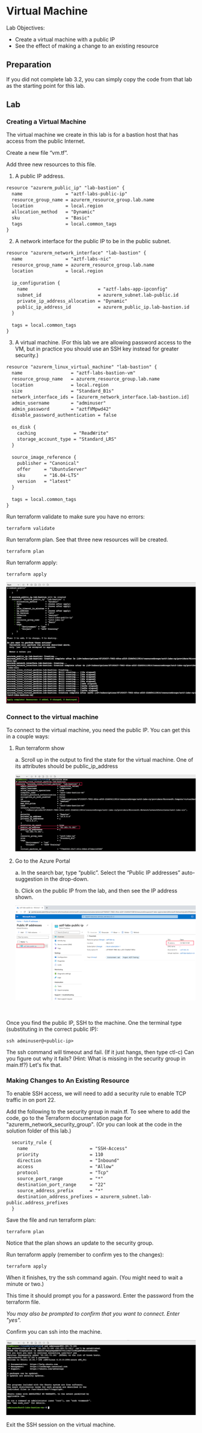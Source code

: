 # Virtual Machine

Lab Objectives:
- Create a virtual machine with a public IP
- See the effect of making a change to an existing resource

## Preparation

If you did not complete lab 3.2, you can simply copy the code from that lab as the starting point for this lab.

## Lab

### Creating a Virtual Machine

The virtual machine we create in this lab is for a bastion host that has access from the public Internet.

Create a new file “vm.tf”.

Add three new resources to this file.

1. A public IP address.
```
resource "azurerm_public_ip" "lab-bastion" {
  name                = "aztf-labs-public-ip"
  resource_group_name = azurerm_resource_group.lab.name
  location            = local.region
  allocation_method   = "Dynamic"
  sku                 = "Basic"
  tags                = local.common_tags
}
```

2. A network interface for the public IP to be in the public subnet.
```
resource "azurerm_network_interface" "lab-bastion" {
  name                = "aztf-labs-nic"
  resource_group_name = azurerm_resource_group.lab.name
  location            = local.region

  ip_configuration {
    name                          = "aztf-labs-app-ipconfig"
    subnet_id                     = azurerm_subnet.lab-public.id
    private_ip_address_allocation = "Dynamic"
    public_ip_address_id          = azurerm_public_ip.lab-bastion.id
  }

  tags = local.common_tags
}
```

3. A virtual machine. (For this lab we are allowing password access to the VM, but in practice you should use an SSH key instead for greater security.)
```
resource "azurerm_linux_virtual_machine" "lab-bastion" {
  name                  = "aztf-labs-bastion-vm"
  resource_group_name   = azurerm_resource_group.lab.name
  location              = local.region
  size                  = "Standard_B1s"
  network_interface_ids = [azurerm_network_interface.lab-bastion.id]
  admin_username        = "adminuser"
  admin_password        = "aztfVMpwd42"
  disable_password_authentication = false

  os_disk {
    caching              = "ReadWrite"
    storage_account_type = "Standard_LRS"
  }

  source_image_reference {
    publisher = "Canonical"
    offer     = "UbuntuServer"
    sku       = "16.04-LTS"
    version   = "latest"
  }

  tags = local.common_tags
}
```

Run terraform validate to make sure you have no errors:
```
terraform validate
```

Run terraform plan.  See that three new resources will be created.
```
terraform plan
```

Run terraform apply:
```
terraform apply
```
![Terraform apply - VM creation](./images/tf-vm-apply.png "Terraform apply - VM creation")

### Connect to the virtual machine

To connect to the virtual machine, you need the public IP.  You can get this in a couple ways:

1. Run terraform show

    a. Scroll up in the output to find the state for the virtual machine.  One of its attributes should be public_ip_address

    ![Public IP - Terraform show](./images/tf-show-vm-ip.png "Public IP - Terraform show")

2. Go to the Azure Portal

    a. In the search bar, type “public”.  Select the “Public IP addresses” auto-suggestion in the drop-down.

    b. Click on the public IP from the lab, and then see the IP address shown.

    ![Public IP - Azure portal](./images/az-vm-ip.png "Public IP - Azure portal")

<br /><br />
Once you find the public IP, SSH to the machine.  One the terminal type (substituting in the correct public IP):

```
ssh adminuser@<public-ip>
```
The ssh command will timeout and fail. (If it just hangs, then type ctl-c)  Can you figure out why it fails?   (Hint:  What is missing in the security group in main.tf?)   Let's fix that.

### Making Changes to An Existing Resource

To enable SSH access, we will need to add a security rule to enable TCP traffic in on port 22.

Add the following to the security group in main.tf.  To see where to add the code, go to the Terraform documentation page for "azurerm_network_security_group". (Or you can look at the code in the solution folder of this lab.)

```
  security_rule {
    name                       = "SSH-Access"
    priority                   = 110
    direction                  = "Inbound"
    access                     = "Allow"
    protocol                   = "Tcp"
    source_port_range          = "*"
    destination_port_range     = "22"
    source_address_prefix      = "*"
    destination_address_prefixes = azurerm_subnet.lab-public.address_prefixes
  }
```

Save the file and run terraform plan:
```
terraform plan
```

Notice that the plan shows an update to the security group.

Run terraform apply (remember to confirm yes to the changes):
```
terraform apply
```

When it finishes, try the ssh command again.  (You might need to wait a minute or two.)

This time it should prompt you for a password.  Enter the password from the terraform file.

*You may also be prompted to confirm that you want to connect. Enter "yes".*

Confirm you can ssh into the machine.

![SSH into VM](./images/cs-vm-ssh.png "SSH into VM")

Exit the SSH session on the virtual machine.
